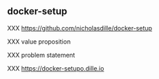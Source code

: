 ## docker-setup

XXX https://github.com/nicholasdille/docker-setup

XXX value proposition

XXX problem statement

XXX https://docker-setupo.dille.io
